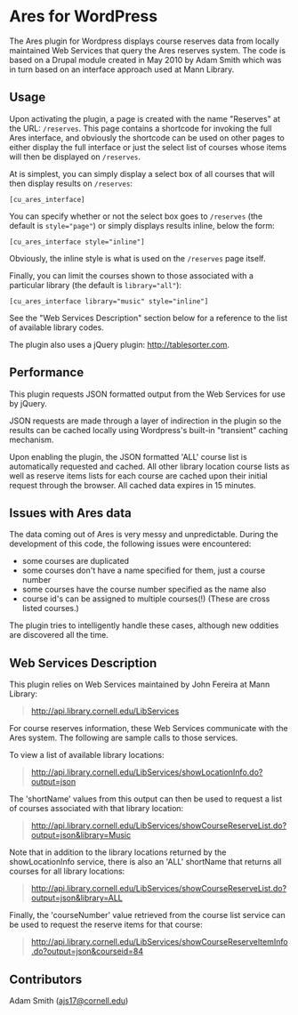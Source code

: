 # Ares for WordPress

The Ares plugin for Wordpress displays course reserves data from locally maintained Web Services that query the Ares reserves system. The code is based on a Drupal module created in May 2010 by Adam Smith which was in turn based on an interface approach used at Mann Library.


## Usage

Upon activating the plugin, a page is created with the name "Reserves" at the URL: ```/reserves```. This page contains a shortcode for invoking the full Ares interface, and obviously the shortcode can be used on other pages to either display the full interface or just the select list of courses whose items will then be displayed on ```/reserves```.

At is simplest, you can simply display a select box of all courses that will then display results on ```/reserves```:

```
[cu_ares_interface]
```

You can specify whether or not the select box goes to ```/reserves``` (the default is ```style="page"```) or simply displays results inline, below the form:

```
[cu_ares_interface style="inline"]

```
Obviously, the inline style is what is used on the ```/reserves``` page itself.

Finally, you can limit the courses shown to those associated with a particular library (the default is ```library="all"```):

```
[cu_ares_interface library="music" style="inline"]
```

See the "Web Services Description" section below for a reference to the list of available library codes.

The plugin also uses a jQuery plugin: http://tablesorter.com.


## Performance

This plugin requests JSON formatted output from the Web Services for use by jQuery.

JSON requests are made through a layer of indirection in the plugin so the results can be cached locally using Wordpress's built-in "transient" caching mechanism.

Upon enabling the plugin, the JSON formatted 'ALL' course list is automatically requested and cached. All other library location course lists as well as reserve items lists for each course are cached upon their initial request through the browser. All cached data expires in 15 minutes.


## Issues with Ares data

The data coming out of Ares is very messy and unpredictable. During the development of this code, the following issues were encountered:
- some courses are duplicated
- some courses don't have a name specified for them, just a course number
- some courses have the course number specified as the name also
- course id's can be assigned to multiple courses(!) (These are cross listed courses.)

The plugin tries to intelligently handle these cases, although new oddities are discovered all the time.


## Web Services Description

This plugin relies on Web Services maintained by John Fereira at Mann Library:
> http://api.library.cornell.edu/LibServices

For course reserves information, these Web Services communicate with the Ares system. The following are sample calls to those services.

To view a list of available library locations:
> http://api.library.cornell.edu/LibServices/showLocationInfo.do?output=json

The 'shortName' values from this output can then be used to request a list of courses associated with that library location:
> http://api.library.cornell.edu/LibServices/showCourseReserveList.do?output=json&library=Music

Note that in addition to the library locations returned by the showLocationInfo service, there is also an 'ALL' shortName that returns all courses for all library locations:
> http://api.library.cornell.edu/LibServices/showCourseReserveList.do?output=json&library=ALL

Finally, the 'courseNumber' value retrieved from the course list service can be used to request the reserve items for that course:
> http://api.library.cornell.edu/LibServices/showCourseReserveItemInfo.do?output=json&courseid=84


## Contributors

Adam Smith (ajs17@cornell.edu)

